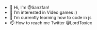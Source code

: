 - 👋 Hi, I’m @Sanzfan!
- 👀 I’m interested in Video games :)
- 🌱 I’m currently learning how to code in js
- 📫 How to reach me Twitter @LordToxico

<!---
Sanzfan/Sanzfan is a ✨ special ✨ repository because its `README.md` (this file) appears on your GitHub profile.
You can click the Preview link to take a look at your changes.
--->
